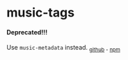 music-tags
==========

#### Deprecated!!!

Use `music-metadata` instead.
<sub>[github](https://github.com/Borewit/music-metadata) - [npm](https://npmjs.com/package/music-metadata)</sub>
